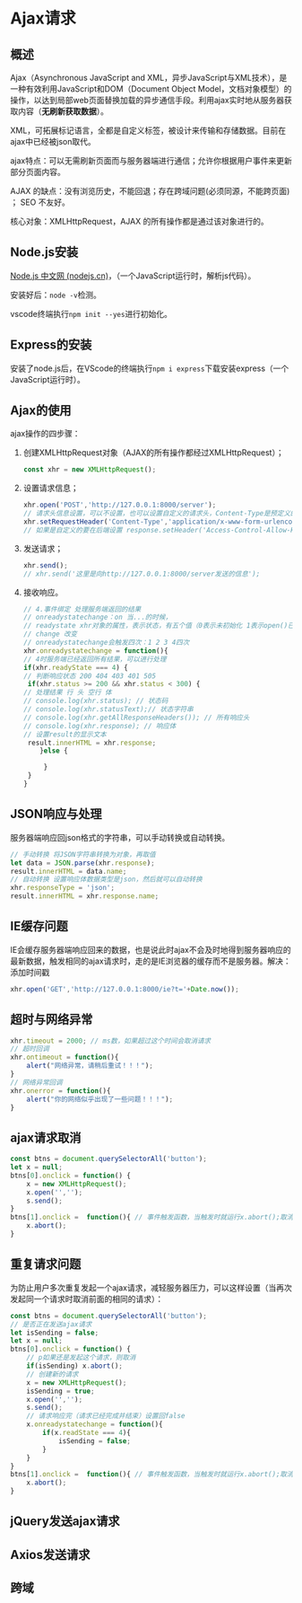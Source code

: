 # Ajax请求

## 概述

Ajax（Asynchronous JavaScript and XML，异步JavaScript与XML技术），是一种有效利用JavaScript和DOM（Document Object Model，文档对象模型）的操作，以达到局部web页面替换加载的异步通信手段。利用ajax实时地从服务器获取内容（**无刷新获取数据**）。

XML，可拓展标记语言，全都是自定义标签，被设计来传输和存储数据。目前在ajax中已经被json取代。

ajax特点：可以无需刷新页面而与服务器端进行通信；允许你根据用户事件来更新部分页面内容。

AJAX 的缺点：没有浏览历史，不能回退；存在跨域问题(必须同源，不能跨页面) ； SEO 不友好。

核心对象：XMLHttpRequest，AJAX 的所有操作都是通过该对象进行的。

## Node.js安装

[Node.js 中文网 (nodejs.cn)](http://nodejs.cn/)，（一个JavaScript运行时，解析js代码）。

安装好后：`node -v`检测。

vscode终端执行`npm init --yes`进行初始化。

## Express的安装

安装了node.js后，在VScode的终端执行`npm i express`下载安装express（一个JavaScript运行时）。

## Ajax的使用

ajax操作的四步骤：

1. 创建XMLHttpRequest对象（AJAX的所有操作都经过XMLHttpRequest）；

   ```js
   const xhr = new XMLHttpRequest();
   ```

2. 设置请求信息；

   ```js
   xhr.open('POST','http://127.0.0.1:8000/server');
   // 请求头信息设置，可以不设置，也可以设置自定义的请求头，Content-Type是预定义的
   xhr.setRequestHeader('Content-Type','application/x-www-form-urlencoded');
   // 如果是自定义的要在后端设置 response.setHeader('Access-Control-Allow-Headers','*')，并把接收请求的类型设置为所有
   ```

3. 发送请求；

   ```js
   xhr.send();
   // xhr.send('这里是向http://127.0.0.1:8000/server发送的信息');
   ```

4. 接收响应。

   ```js
   // 4.事件绑定 处理服务端返回的结果
   // onreadystatechange：on 当...的时候，
   // readystate xhr对象的属性，表示状态，有五个值（0表示未初始化 1表示open()已使用 2：send()方法以使用 3：服务端返回结果 4：服务端返回的所有结果）
   // change 改变
   // onreadystatechange会触发四次：1 2 3 4四次
   xhr.onreadystatechange = function(){
   // 4时服务端已经返回所有结果，可以进行处理
   if(xhr.readyState === 4) {
   // 判断响应状态 200 404 403 401 505
   	if(xhr.status >= 200 && xhr.status < 300) {
   // 处理结果 行 头 空行 体
   // console.log(xhr.status); // 状态码
   // console.log(xhr.statusText);// 状态字符串
   // console.log(xhr.getAllResponseHeaders()); // 所有响应头
   // console.log(xhr.response); // 响应体
   // 设置result的显示文本
   	result.innerHTML = xhr.response;
       }else {
   
   		}
   	}
   }
   ```

   

## JSON响应与处理

服务器端响应回json格式的字符串，可以手动转换或自动转换。

```js
// 手动转换 将JSON字符串转换为对象，再取值
let data = JSON.parse(xhr.response);
result.innerHTML = data.name;
// 自动转换 设置响应体数据类型是json，然后就可以自动转换
xhr.responseType = 'json';
result.innerHTML = xhr.response.name;
```

## IE缓存问题

IE会缓存服务器端响应回来的数据，也是说此时ajax不会及时地得到服务器响应的最新数据，触发相同的ajax请求时，走的是IE浏览器的缓存而不是服务器。解决：添加时间戳

```js
xhr.open('GET','http://127.0.0.1:8000/ie?t='+Date.now());
```

## 超时与网络异常

```js
xhr.timeout = 2000; // ms数，如果超过这个时间会取消请求
// 超时回调
xhr.ontimeout = function(){
    alert("网络异常，请稍后重试！！！");
}
// 网络异常回调
xhr.onerror = function(){
    alert("你的网络似乎出现了一些问题！！！");
}
```

## ajax请求取消

```js
const btns = document.querySelectorAll('button');
let x = null;
btns[0].onclick = function() {
    x = new XMLHttpRequest();
    x.open('','');
    s.send();
}
btns[1].onclick =  function(){ // 事件触发函数，当触发时就运行x.abort();取消ajax请求
    x.abort();
}
```

## 重复请求问题

为防止用户多次重复发起一个ajax请求，减轻服务器压力，可以这样设置（当再次发起同一个请求时取消前面的相同的请求）：

```js
const btns = document.querySelectorAll('button');
// 是否正在发送ajax请求
let isSending = false;
let x = null;
btns[0].onclick = function() {
    // p如果还是发起这个请求，则取消
    if(isSending) x.abort(); 
    // 创建新的请求
    x = new XMLHttpRequest();
    isSending = true;
    x.open('','');
    s.send();
    // 请求响应完（请求已经完成并结束）设置回false
    x.onreadystatechange = function(){
        if(x.readState === 4){
            isSending = false;
        }
    }
}
btns[1].onclick =  function(){ // 事件触发函数，当触发时就运行x.abort();取消ajax请求
    x.abort();
}
```

## jQuery发送ajax请求





## Axios发送请求



## 跨域













